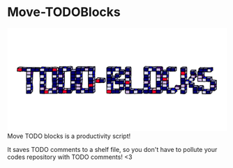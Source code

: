 # Move-TODOBlocks
![TODO-Blocks Logo](/Pictures/TODOBlocks-Logo.png?raw=true "TODO-Blocks Logo")
Move TODO blocks is a productivity script!

It saves TODO comments to a shelf file, so you don't have to pollute your codes repository with TODO comments! <3
